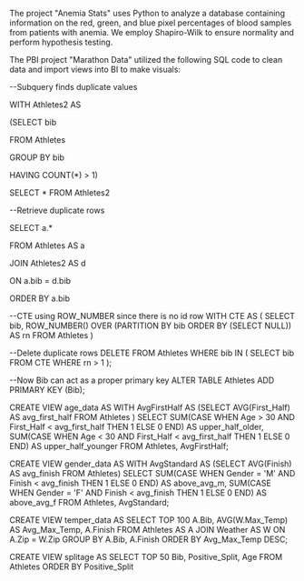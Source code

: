 The project "Anemia Stats" uses Python to analyze a database containing information on the red, green, and blue pixel percentages of blood samples from patients with anemia. We employ Shapiro-Wilk to ensure normality and perform hypothesis testing.

The PBI project "Marathon Data" utilized the following SQL code to clean data and import views into BI to make visuals:


--Subquery finds duplicate values

WITH Athletes2 AS 

(SELECT bib

FROM Athletes

GROUP BY bib

HAVING COUNT(*) > 1)

SELECT * FROM Athletes2


--Retrieve duplicate rows

SELECT a.*

FROM Athletes AS a 

JOIN Athletes2 AS d 

ON a.bib = d.bib

ORDER BY a.bib


--CTE using ROW_NUMBER since there is no id row
WITH CTE AS (
    SELECT 
        bib, 
        ROW_NUMBER() OVER (PARTITION BY bib ORDER BY (SELECT NULL)) AS rn
    FROM 
        Athletes
)

--Delete duplicate rows
DELETE FROM Athletes
WHERE bib IN (
    SELECT bib
    FROM CTE
    WHERE rn > 1
);

--Now Bib can act as a proper primary key
ALTER TABLE Athletes
ADD PRIMARY KEY (Bib);


CREATE VIEW age_data AS
WITH AvgFirstHalf AS (SELECT AVG(First_Half) AS avg_first_half FROM Athletes
)
SELECT 
SUM(CASE WHEN Age > 30 AND First_Half < avg_first_half THEN 1 ELSE 0 END) AS upper_half_older,
SUM(CASE WHEN Age < 30 AND First_Half < avg_first_half THEN 1 ELSE 0 END) AS upper_half_younger
FROM Athletes, AvgFirstHalf;

CREATE VIEW gender_data AS
WITH AvgStandard AS (SELECT AVG(Finish) AS avg_finish FROM Athletes)
SELECT 
SUM(CASE WHEN Gender = 'M' AND Finish < avg_finish THEN 1 ELSE 0 END) AS above_avg_m,
SUM(CASE WHEN Gender = 'F' AND Finish < avg_finish THEN 1 ELSE 0 END) AS above_avg_f
FROM Athletes, AvgStandard;


CREATE VIEW temper_data AS
SELECT TOP 100 A.Bib, AVG(W.Max_Temp) AS Avg_Max_Temp, A.Finish
FROM Athletes AS A
JOIN Weather AS W ON A.Zip = W.Zip 
GROUP BY A.Bib, A.Finish
ORDER BY Avg_Max_Temp DESC;

CREATE VIEW splitage AS
SELECT TOP 50 Bib, Positive_Split, Age FROM Athletes
ORDER BY Positive_Split
